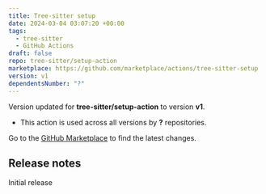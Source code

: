 ```yaml
---
title: Tree-sitter setup
date: 2024-03-04 03:07:20 +00:00
tags:
  - tree-sitter
  - GitHub Actions
draft: false
repo: tree-sitter/setup-action
marketplace: https://github.com/marketplace/actions/tree-sitter-setup
version: v1
dependentsNumber: "?"
---
```



Version updated for **tree-sitter/setup-action** to version **v1**.
- This action is used across all versions by **?** repositories.

Go to the [GitHub Marketplace](https://github.com/marketplace/actions/tree-sitter-setup) to find the latest changes.

## Release notes

Initial release
